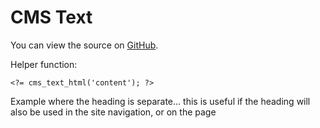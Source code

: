 
# CMS Text

You can view the source on [GitHub](https://github.com/craigfrancis/framework/blob/master/framework/0.1/library/class/cms/cms-text.php).

Helper function:

	<?= cms_text_html('content'); ?>

Example where the heading is separate... this is useful if the heading will also be used in the site navigation, or on the page <title>:

	<?= cms_text_html(array('section' => 'heading', 'wrapper_tag' => 'h1')); ?>
	<?= cms_text_html(array('section' => 'content')); ?>

---

## Configuration

Change path... must be done before calling the above helper function, but often used when you have a /item/123/ type page, and don't want the 123 being used in the path:

	config::set('cms.default.path', '/item/');

To make editable:

	config::set('cms.default.editable', ADMIN_LOGGED_IN);

---

## Full object version

Initialisation with profile or config:

	$cms_text = new cms_text('profile');

	$cms_text = new cms_text(array(
			'profile'     => 'example',
			'revision'    => 0,
			'processor'   => 'markdown',
			'editable'    => false, // See above
			'log_missing' => true,
			'versions'    => array(), // See below
			'priority'    => array(), // See below
		));

The 'profile' allows you to have use config variables:

	$config['cms.profile.name'] = 'value';

To retrieve the HTML content:

	echo $cms_text->html('section');

	echo $cms_text->html(array(
			'path'        => '/',
			'section'     => 'content',
			'default'     => 'Lorem ipsum dolor sit amet...',
			'variables'   => array('count' => 5), // e.g. "You have [COUNT] messages" - note the issue with 1 message (singular) in English
			'wrapper_tag' => 'div',
			'editable'    => false, // Default from init
			'log_missing' => true, // Default from init
			'global'      => false, // Make globally available to all pages (e.g. the page title)
			'marker'      => 'marker',
		));

---

## Version support

Set via config:

	$config['cms.default.versions'] = array();
	$config['cms.default.priority'] = array();

Or when creating the `cms_text` object:

	$cms_text = new cms_text(array(
			'priority' => array(),
		));

Version example - should be fixed for the profile:

	versions = array(
			'English'         => array('lang' => 'en', 'country' => ''),
			'French'          => array('lang' => 'fr', 'country' => ''),
			'Spanish'         => array('lang' => 'es', 'country' => ''),
			'Canadian French' => array('lang' => 'fr', 'country' => 'ca'),
		);

Priority examples:

	priority = array('English'); // Try English, then move onto the default.

	priority = array(
			'Canadian French',
			'French',
			'English',
		); // Try Canadian French first, French, English, then the default.

---

Also explain about `cms_tags/cms_markdown`.

http://www.w3.org/International/articles/composite-messages/Overview

http://www.localeapp.com/

